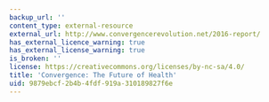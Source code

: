 ```yaml
---
backup_url: ''
content_type: external-resource
external_url: http://www.convergencerevolution.net/2016-report/
has_external_licence_warning: true
has_external_license_warning: true
is_broken: ''
license: https://creativecommons.org/licenses/by-nc-sa/4.0/
title: 'Convergence: The Future of Health'
uid: 9879ebcf-2b4b-4fdf-919a-310189827f6e
---
```

